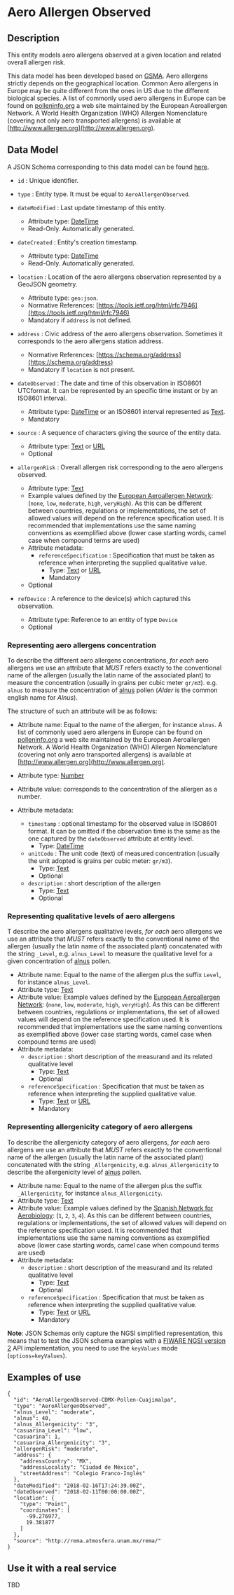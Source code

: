# Aero Allergen Observed

## Description
This entity models aero allergens observed at a given location and
  related overall allergen risk.

This data model has been developed based on [GSMA](http://www.gsma.com/connectedliving/iot-big-data/).
Aero allergens strictly depends on the geographical location. Common Aero allergens
in Europe may be quite different from the ones in US due to the different biological
species. A list of commonly used aero allergens in Europe can be found on
[polleninfo.org](https://www.polleninfo.org/en/allergy/profiles/) a web site
maintained by the European Aeroallergen Network. A World Health Organization (WHO)
Allergen Nomenclature (covering not only aero transported allergens)
is available at [http://www.allergen.org](http://www.allergen.org).

## Data Model

A JSON Schema corresponding to this data model can be found [here](http://fiware.github.io/dataModels/Environment/AeroAllergenObserved/schema.json).

+ `id` : Unique identifier. 

+ `type` : Entity type. It must be equal to `AeroAllergenObserved`.

+ `dateModified` : Last update timestamp of this entity.
    + Attribute type: [DateTime](https://schema.org/DateTime)
    + Read-Only. Automatically generated.

+ `dateCreated` : Entity's creation timestamp.
    + Attribute type: [DateTime](https://schema.org/DateTime)
    + Read-Only. Automatically generated.

+ `location` : Location of the aero allergens observation represented by a GeoJSON geometry. 
    + Attribute type: `geo:json`.
    + Normative References: [https://tools.ietf.org/html/rfc7946](https://tools.ietf.org/html/rfc7946)
    + Mandatory if `address` is not defined. 
    
+ `address` : Civic address of the aero allergens observation. Sometimes it corresponds to the aero allergens station address.
    + Normative References: [https://schema.org/address](https://schema.org/address)
    + Mandatory if `location` is not present. 
    
+ `dateObserved` : The date and time of this observation in ISO8601 UTCformat. It can be represented by an specific time instant or by an ISO8601 interval. 
    + Attribute type: [DateTime](https://schema.org/DateTime) or an ISO8601 interval represented as [Text](https://schema.org/Text). 
    + Mandatory
    
+ `source` : A sequence of characters giving the source of the entity data.
    + Attribute type: [Text](https://schema.org/Text) or [URL](https://schema.org/URL)
    + Optional
    
+ `allergenRisk` : Overall allergen risk corresponding to the aero allergens observed.
    + Attribute type: [Text](https://schema.org/Text)
    + Example values defined by the [European Aeroallergen Network](https://www.ean-net.org/en/):
  (`none`, `low`, `moderate`, `high`, `veryHigh`).
  As this can be different between countries, regulations or implementations, the set of allowed values will depend on the reference specification used.
  It is recommended that implementations use the same naming conventions as exemplified above (lower case starting words, camel case when compound terms are used)
    + Attribute metadata:
        + `referenceSpecification` : Specification that must be taken as reference when interpreting the supplied qualitative value. 
            + Type: [Text](https://schema.org/Text) or [URL](https://schema.org/URL)
            + Mandatory
    + Optional
  
+ `refDevice` : A reference to the device(s) which captured this observation.
    + Attribute type: Reference to an entity of type `Device`
    + Optional

### Representing aero allergens concentration

To describe the different aero allergens concentrations,
*for each* aero allergens we use an attribute that *MUST* refers exactly
to the conventional name of the allergen (usually the latin name of
the associated plant) to measure
the concentration (usually in grains per cubic meter `gr/m3`). e.g. `alnus`
to measure the concentration of [alnus](https://en.wikipedia.org/wiki/Alder)
pollen (*Alder* is the common english name for *Alnus*).

The structure of such an attribute will be as follows:

+ Attribute name: Equal to the name of the allergen, for instance `alnus`.
  A list of commonly used aero allergens in Europe can be found on
  [polleninfo.org](https://www.polleninfo.org/en/allergy/profiles/) a web site
  maintained by the European Aeroallergen Network. A World Health Organization (WHO)
  Allergen Nomenclature (covering not only aero transported allergens)
  is available at [http://www.allergen.org](http://www.allergen.org).

+ Attribute type: [Number](https://schema.org/Number)

+ Attribute value: corresponds to the concentration of the allergen as a number.

+ Attribute metadata:
    + `timestamp` : optional timestamp for the observed value in ISO8601 format.
        It can be omitted if the observation time is the same as the one captured by the `dateObserved` attribute at entity level.
        + Type: [DateTime](https://schema.org/DateTime)
    + `unitCode` : The unit code (text) of measured concentration (usually the
        unit adopted is grains per cubic meter: `gr/m3`).
        + Type: [Text](https://schema.org/Text)
        + Optional
    + `description` : short description of the allergen
        + Type: [Text](https://schema.org/Text)
        + Optional

### Representing qualitative levels of aero allergens

T describe the aero allergens qualitative levels,
*for each* aero allergens we use an attribute that *MUST* refers exactly
to the conventional name of the allergen (usually the latin name of
the associated plant) concatenated with the string `_Level`,
e.g. `alnus_Level` to measure the qualitative level for a given concentration of
[alnus](https://en.wikipedia.org/wiki/Alder) pollen.

+ Attribute name: Equal to the name of the allergen plus the suffix `Level`, for instance `alnus_Level`.
+ Attribute type: [Text](https://schema.org/Text)
+ Attribute value: Example values defined by the [European Aeroallergen Network](https://www.ean-net.org/en/):
(`none`, `low`, `moderate`, `high`, `veryHigh`).
  As this can be different between countries, regulations or implementations, the set of allowed values will depend on the reference specification used.
  It is recommended that implementations use the same naming conventions as exemplified above (lower case starting words, camel case when compound terms are used)
+ Attribute metadata:
    + `description` : short description of the measurand and its related qualitative level
        + Type: [Text](https://schema.org/Text)
        + Optional
    + `referenceSpecification` : Specification that must be taken as reference when interpreting the supplied qualitative value. 
        + Type: [Text](https://schema.org/Text) or [URL](https://schema.org/URL)
        + Mandatory

### Representing allergenicity category of aero allergens

To describe the allergenicity category of aero allergens,
*for each* aero allergens we use an attribute that *MUST* refers exactly
to the conventional name of the allergen (usually the latin name of
the associated plant) concatenated with the string `_Allergenicity`,
e.g. `alnus_Allergenicity` to describe the allergenicity level of 
[alnus](https://en.wikipedia.org/wiki/Alder) pollen.

+ Attribute name: Equal to the name of the allergen plus the suffix `_Allergenicity`, for instance `alnus_Allergenicity`.
+ Attribute type: [Text](https://schema.org/Text)
+ Attribute value: Example values defined by the [Spanish Network for Aerobiology](https://www.uco.es/rea/infor_rea/interpretacion.html):
(`1`, `2`, `3`, `4`).
  As this can be different between countries, regulations or implementations, the set of allowed values will depend on the reference specification used.
  It is recommended that implementations use the same naming conventions as exemplified above (lower case starting words, camel case when compound terms are used)
+ Attribute metadata:
    + `description` : short description of the measurand and its related qualitative level
        + Type: [Text](https://schema.org/Text)
        + Optional
    + `referenceSpecification` : Specification that must be taken as reference when interpreting the supplied qualitative value. 
        + Type: [Text](https://schema.org/Text) or [URL](https://schema.org/URL)
        + Mandatory       

**Note**: JSON Schemas only capture the NGSI simplified representation, this means that to test the JSON schema examples with
a [FIWARE NGSI version 2](http://fiware.github.io/specifications/ngsiv2/stable) API implementation, you need to use the `keyValues`
mode (`options=keyValues`).
    
## Examples of use

```
{
  "id": "AeroAllergenObserved-CDMX-Pollen-Cuajimalpa",
  "type": "AeroAllergenObserved",
  "alnus_Level": "moderate",
  "alnus": 40,
  "alnus_Allergenicity": "3",
  "casuarina_Level": "low",
  "casuarina": 1,
  "casuarina_Allergenicity": "3",
  "allergenRisk": "moderate",
  "address": {
    "addressCountry": "MX",
    "addressLocality": "Ciudad de México",
    "streetAddress": "Colegio Franco-Inglés"
  },
  "dateModified": "2018-02-16T17:24:39.00Z",
  "dateObserved": "2018-02-11T00:00:00.00Z",
  "location": {
    "type": "Point",
    "coordinates": [
      -99.276977,
      19.381877
    ]
  },
  "source": "http://rema.atmosfera.unam.mx/rema/"
}
```

## Use it with a real service

TBD

